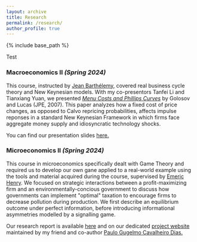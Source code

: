 ```yaml
---
layout: archive
title: Research
permalink: /research/
author_profile: true
---
```


{% include base_path %}

Test

### Macroeconomics II *(Spring 2024)*
This course, instructed by [Jean Barthélemy](https://sites.google.com/site/jeanbarthelemyeconomist/home), covered real business cycle theory and New Keynesian models. With my co-presentors Tanfei Li and Tianxiang Yuan, we presented [*Menu Costs and Phillips Curves*](https://www.jstor.org/stable/10.1086/512625) by Golosov and Lucas (JPE, 2007). This paper analyzes how a fixed cost of price changes, as opposed to Calvo repricing probabilities, affects impulse reponses in a standard New Keynesian Framework in which firms face aggregate money supply and idiosyncratic technology shocks. 

You can find our presentation slides [here.](/files/Paper_4_YUAN_CHAMBON_LI.pdf)

### Microeconomics II *(Spring 2024)*
This course in microeconomics specifically dealt with Game Theory and required us to develop our own gane applied to a real-world example using the tools and material acquired during the course, supervised by [Emeric Henry](https://sites.google.com/site/emericmlhenry/home). We focused on strategic interactions between a profit-maximizing firm and an environmentally-concious government to discuss how governments can implement "optimal" taxation to encourage firms to decrease pollution during production. We first describe an equilibrium outcome under perfect information, before introducing informational asymmetries modelled by a signalling game.

Our research report is available [here](/files/CHAMBON_GUGELMO_PAVLOVICH_SOUFFLET.pdf) and on our dedicated [project website](https://www.paulogcd.com/Micro_project/) maintained by my friend and co-author [Paulo Gugelmo Cavalheiro Dias.](https://www.paulogcd.com/) 


